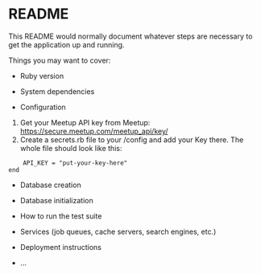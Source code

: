 # README

This README would normally document whatever steps are necessary to get the
application up and running.

Things you may want to cover:

* Ruby version

* System dependencies

* Configuration
1. Get your Meetup API key from Meetup: https://secure.meetup.com/meetup_api/key/
2. Create a secrets.rb file to your /config and add your Key there. The whole file should look like this:
```module MeetupKey
    API_KEY = "put-your-key-here"
end
```

* Database creation

* Database initialization

* How to run the test suite

* Services (job queues, cache servers, search engines, etc.)

* Deployment instructions

* ...
